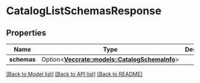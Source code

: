 # CatalogListSchemasResponse

## Properties

Name | Type | Description | Notes
------------ | ------------- | ------------- | -------------
**schemas** | Option<[**Vec<crate::models::CatalogSchemaInfo>**](CatalogSchemaInfo.md)> |  | [optional]

[[Back to Model list]](../README.md#documentation-for-models) [[Back to API list]](../README.md#documentation-for-api-endpoints) [[Back to README]](../README.md)


